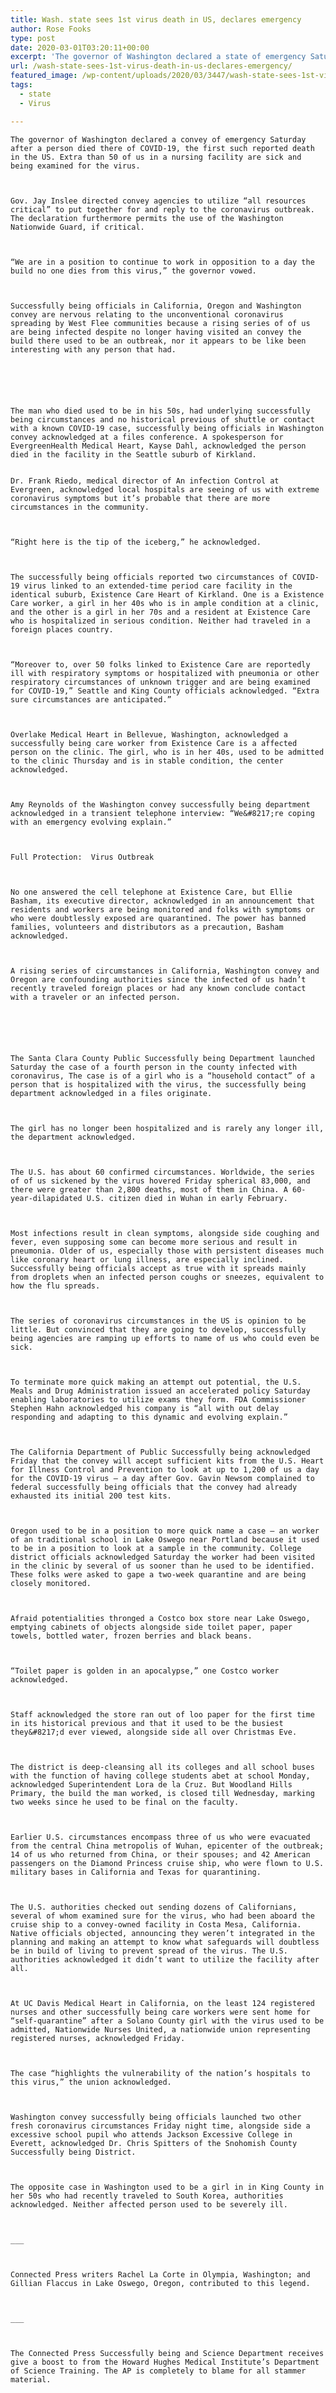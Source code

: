 ```yaml
---
title: Wash. state sees 1st virus death in US, declares emergency
author: Rose Fooks
type: post
date: 2020-03-01T03:20:11+00:00
excerpt: 'The governor of Washington declared a state of emergency Saturday after a man died there of COVID-19, the first such reported death in the United States. More than 50 people in a nursing facility are sick and being tested for the virus. Gov. Jay Inslee directed state agencies to use “all resources necessary” to prepare&hellip;'
url: /wash-state-sees-1st-virus-death-in-us-declares-emergency/
featured_image: /wp-content/uploads/2020/03/3447/wash-state-sees-1st-virus-death-in-us-declares-emergency.jpeg
tags:
  - state
  - Virus

---
```

  
    The governor of Washington declared a convey of emergency Saturday after a person died there of COVID-19, the first such reported death in the US. Extra than 50 of us in a nursing facility are sick and being examined for the virus.
  
  
  
    Gov. Jay Inslee directed convey agencies to utilize “all resources critical” to put together for and reply to the coronavirus outbreak. The declaration furthermore permits the use of the Washington Nationwide Guard, if critical.
  
  
  
    “We are in a position to continue to work in opposition to a day the build no one dies from this virus,” the governor vowed.
  
  
  
    Successfully being officials in California, Oregon and Washington convey are nervous relating to the unconventional coronavirus spreading by West Flee communities because a rising series of of us are being infected despite no longer having visited an convey the build there used to be an outbreak, nor it appears to be like been interesting with any person that had.
  
  
  
  
  
  
    The man who died used to be in his 50s, had underlying successfully being circumstances and no historical previous of shuttle or contact with a known COVID-19 case, successfully being officials in Washington convey acknowledged at a files conference. A spokesperson for EvergreenHealth Medical Heart, Kayse Dahl, acknowledged the person died in the facility in the Seattle suburb of Kirkland.


    Dr. Frank Riedo, medical director of An infection Control at Evergreen, acknowledged local hospitals are seeing of us with extreme coronavirus symptoms but it’s probable that there are more circumstances in the community.
  
  
  
    “Right here is the tip of the iceberg,” he acknowledged.
  
  
  
    The successfully being officials reported two circumstances of COVID-19 virus linked to an extended-time period care facility in the identical suburb, Existence Care Heart of Kirkland. One is a Existence Care worker, a girl in her 40s who is in ample condition at a clinic, and the other is a girl in her 70s and a resident at Existence Care who is hospitalized in serious condition. Neither had traveled in a foreign places country.
  
  
  
    “Moreover to, over 50 folks linked to Existence Care are reportedly ill with respiratory symptoms or hospitalized with pneumonia or other respiratory circumstances of unknown trigger and are being examined for COVID-19,” Seattle and King County officials acknowledged. “Extra sure circumstances are anticipated.”
  
  
  
    Overlake Medical Heart in Bellevue, Washington, acknowledged a successfully being care worker from Existence Care is a affected person on the clinic. The girl, who is in her 40s, used to be admitted to the clinic Thursday and is in stable condition, the center acknowledged.
  
  
  
    Amy Reynolds of the Washington convey successfully being department acknowledged in a transient telephone interview: “We&#8217;re coping with an emergency evolving explain.”
  
  
  
    Full Protection:  Virus Outbreak
  
  
  
    No one answered the cell telephone at Existence Care, but Ellie Basham, its executive director, acknowledged in an announcement that residents and workers are being monitored and folks with symptoms or who were doubtlessly exposed are quarantined. The power has banned families, volunteers and distributors as a precaution, Basham acknowledged.
  
  
  
    A rising series of circumstances in California, Washington convey and Oregon are confounding authorities since the infected of us hadn’t recently traveled foreign places or had any known conclude contact with a traveler or an infected person.
  
  
  
  
  
  
    The Santa Clara County Public Successfully being Department launched Saturday the case of a fourth person in the county infected with coronavirus, The case is of a girl who is a “household contact” of a person that is hospitalized with the virus, the successfully being department acknowledged in a files originate.
  
  
  
    The girl has no longer been hospitalized and is rarely any longer ill, the department acknowledged.
  
  
  
    The U.S. has about 60 confirmed circumstances. Worldwide, the series of of us sickened by the virus hovered Friday spherical 83,000, and there were greater than 2,800 deaths, most of them in China. A 60-year-dilapidated U.S. citizen died in Wuhan in early February.
  
  
  
    Most infections result in clean symptoms, alongside side coughing and fever, even supposing some can become more serious and result in pneumonia. Older of us, especially those with persistent diseases much like coronary heart or lung illness, are especially inclined. Successfully being officials accept as true with it spreads mainly from droplets when an infected person coughs or sneezes, equivalent to how the flu spreads.
  
  
  
    The series of coronavirus circumstances in the US is opinion to be little. But convinced that they are going to develop, successfully being agencies are ramping up efforts to name of us who could even be sick.
  
  
  
    To terminate more quick making an attempt out potential, the U.S. Meals and Drug Administration issued an accelerated policy Saturday enabling laboratories to utilize exams they form. FDA Commissioner Stephen Hahn acknowledged his company is “all with out delay responding and adapting to this dynamic and evolving explain.”
  
  
  
    The California Department of Public Successfully being acknowledged Friday that the convey will accept sufficient kits from the U.S. Heart for Illness Control and Prevention to look at up to 1,200 of us a day for the COVID-19 virus — a day after Gov. Gavin Newsom complained to federal successfully being officials that the convey had already exhausted its initial 200 test kits.
  
  
  
    Oregon used to be in a position to more quick name a case — an worker of an traditional school in Lake Oswego near Portland because it used to be in a position to look at a sample in the community. College district officials acknowledged Saturday the worker had been visited in the clinic by several of us sooner than he used to be identified. These folks were asked to gape a two-week quarantine and are being closely monitored.
  
  
  
    Afraid potentialities thronged a Costco box store near Lake Oswego, emptying cabinets of objects alongside side toilet paper, paper towels, bottled water, frozen berries and black beans.
  
  
  
    “Toilet paper is golden in an apocalypse,” one Costco worker acknowledged.
  
  
  
    Staff acknowledged the store ran out of loo paper for the first time in its historical previous and that it used to be the busiest they&#8217;d ever viewed, alongside side all over Christmas Eve.
  
  
  
    The district is deep-cleansing all its colleges and all school buses with the function of having college students abet at school Monday, acknowledged Superintendent Lora de la Cruz. But Woodland Hills Primary, the build the man worked, is closed till Wednesday, marking two weeks since he used to be final on the faculty.
  
  
  
    Earlier U.S. circumstances encompass three of us who were evacuated from the central China metropolis of Wuhan, epicenter of the outbreak; 14 of us who returned from China, or their spouses; and 42 American passengers on the Diamond Princess cruise ship, who were flown to U.S. military bases in California and Texas for quarantining.
  
  
  
    The U.S. authorities checked out sending dozens of Californians, several of whom examined sure for the virus, who had been aboard the cruise ship to a convey-owned facility in Costa Mesa, California. Native officials objected, announcing they weren’t integrated in the planning and making an attempt to know what safeguards will doubtless be in build of living to prevent spread of the virus. The U.S. authorities acknowledged it didn’t want to utilize the facility after all.
  
  
  
    At UC Davis Medical Heart in California, on the least 124 registered nurses and other successfully being care workers were sent home for “self-quarantine” after a Solano County girl with the virus used to be admitted, Nationwide Nurses United, a nationwide union representing registered nurses, acknowledged Friday.
  
  
  
    The case “highlights the vulnerability of the nation’s hospitals to this virus,” the union acknowledged.
  
  
  
    Washington convey successfully being officials launched two other fresh coronavirus circumstances Friday night time, alongside side a excessive school pupil who attends Jackson Excessive College in Everett, acknowledged Dr. Chris Spitters of the Snohomish County Successfully being District.
  
  
  
    The opposite case in Washington used to be a girl in in King County in her 50s who had recently traveled to South Korea, authorities acknowledged. Neither affected person used to be severely ill.
  
  
  
    ___
  
  
  
    Connected Press writers Rachel La Corte in Olympia, Washington; and Gillian Flaccus in Lake Oswego, Oregon, contributed to this legend.
  
  
  
    ___
  
  
  
    The Connected Press Successfully being and Science Department receives give a boost to from the Howard Hughes Medical Institute’s Department of Science Training. The AP is completely to blame for all stammer material.
  
